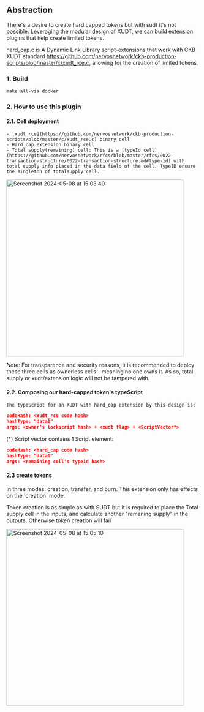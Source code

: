 ## Abstraction
There's a desire to create hard capped tokens but with sudt it's not possible. Leveraging the modular design of XUDT, we can build extension plugins that help create limited tokens.

hard_cap.c is A Dynamic Link Library script-extensions that work with CKB XUDT standard https://github.com/nervosnetwork/ckb-production-scripts/blob/master/c/xudt_rce.c, allowing for the creation of limited tokens.

### 1. Build

`make all-via docker`

### 2. How to use this plugin

#### 2.1. Cell deployment
    - [xudt_rce](https://github.com/nervosnetwork/ckb-production-scripts/blob/master/c/xudt_rce.c) binary cell
    - Hard_cap extension binary cell
    - Total supply(remaining) cell: This is a [typeId cell](https://github.com/nervosnetwork/rfcs/blob/master/rfcs/0022-transaction-structure/0022-transaction-structure.md#type-id) with total supply info placed in the data field of the cell. TypeID ensure the singleton of totalsupply cell.

<img width="462" alt="Screenshot 2024-05-08 at 15 03 40" src="https://github.com/tea2x/ckb-xudt-extension-plugins/assets/70423834/36be678d-f42a-44ea-8258-64d273ae955e">

*Note*: For transparence and security reasons, it is recommended to deploy these three cells as ownerless cells - meaning no one owns it. As so, total supply or xudt/extension logic will not be tampered with.

#### 2.2. Composing our hard-capped token's typeScript
    The typeScript for an XUDT with hard_cap extension by this design is:
```json
codeHash: <xudt_rce code hash>
hashType: "data1"
args: <owner's lockscript hash> + <xudt flag> + <ScriptVector*>
```

(*) Script vector contains 1 Script element:
```json
codeHash: <hard_cap code hash>
hashType: "data1"
args: <remaining cell's typeId hash>
```

#### 2.3 create tokens
In three modes: creation, transfer, and burn. This extension only has effects on the 'creation' mode.

Token creation is as simple as with SUDT but it is required to place the Total supply cell in the inputs, and calculate another "remaning supply" in the outputs. Otherwise token creation will fail

<img width="462" alt="Screenshot 2024-05-08 at 15 05 10" src="https://github.com/tea2x/ckb-xudt-extension-plugins/assets/70423834/16a2d9aa-ddfb-485a-975a-55866f49bf98">

